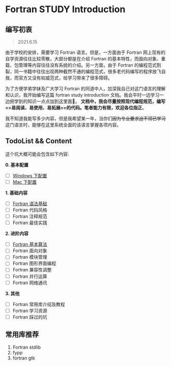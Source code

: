 <!-- Use control + shift + M to open markdown preview-->

# Fortran STUDY Introduction

## 编写初衷
> 2021.6.15

由于学校的安排，需要学习 Fortran 语言。但是，一方面由于 Fortran 网上现有的自学资源往往比较零散，大部分都是在介绍 Fortran 的基本特性，而面向对象、重载、包管理等内容往往没有系统的介绍。另一方面，由于 Fortran 的编程范式割裂，同一书籍中往往出现两种截然不通的编程范式，很多老代码编写的程序放飞自我，而官方又没有权威范式，给学习带来了很多障碍。

为了方便学弟学妹及广大学习 Fortran 的同道中人，加深我自己对这门语言的理解和认识，我开始编写这篇 fortran study introduction 文档。我会平时一边学习一边把学到的知识一点点加到这里面。
**文档中，我会尽量按照现代编程规范，编写==易阅读、易使用、易拓展==的代码。笔者能力有限，欢迎各位指正**。

我不知道我能写多少内容，但是我希望某一年，当你们~~因为专业要求迫不得已学习~~这门语言时，能够在这里系统全面的该语言掌握各项内容。


## TodoList && Content
这个坑大概可能会包含如下内容:

**0. 基本配置**

- [ ] [Windows 下配置](/docs/install/windows.md)
- [ ] [Mac 下配置](/docs/install/mac.md)

**1. 基础内容**
- [ ] [Fortran 语法基础](/docs/language_basic/index.md)
- [ ] Fortran 代码风格
- [ ] Fortran 注释规范
- [ ] Fortran 最佳实践

**2. 进阶内容**
- [ ] [Fortran 基本算法](/docs/algorithms/index.md)
- [ ] Fortran 面向对象
- [ ] Fortran 模块管理
- [ ] Fortran 图形界面编程
- [ ] Fortran 兼容性调整
- [ ] Fortran 并行运算
- [ ] Fortran 网络通讯

**3. 其他**
- [ ] Fortran 常用库介绍及教程
- [ ] Fortran 学习资源
- [ ] Fortran 踩过的坑

## 常用库推荐
1. Fortran stdlib
2. fypp
3. fortran gtk
